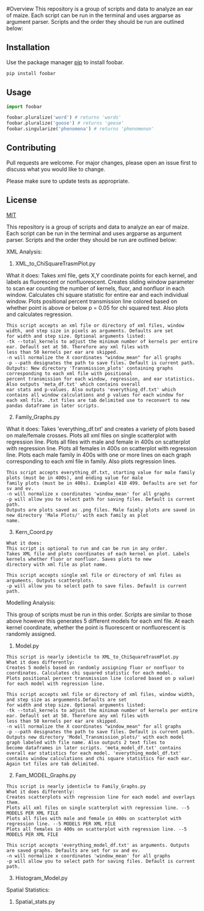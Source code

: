 #Overview
This repository is a group of scripts and data to analyze an ear of maize. Each script can be run in the terminal and uses argparse as
argument parser.
Scripts and the order they should be run are outlined below:

## Installation

Use the package manager [pip](https://pip.pypa.io/en/stable/) to install foobar.

```bash
pip install foobar
```

## Usage

```python
import foobar

foobar.pluralize('word') # returns 'words'
foobar.pluralize('goose') # returns 'geese'
foobar.singularize('phenomena') # returns 'phenomenon'
```

## Contributing
Pull requests are welcome. For major changes, please open an issue first to discuss what you would like to change.

Please make sure to update tests as appropriate.

## License
[MIT](https://choosealicense.com/licenses/mit/)











This repository is a group of scripts and data to analyze an ear of maize. Each script can be run in the terminal and uses argparse as
argument parser.
Scripts and the order they should be run are outlined below:

XML Analysis: 

1. XML_to_ChiSquareTrasmPlot.py 

  What it does:
    Takes xml file, gets X,Y coordinate points for each kernel, and labels as fluorescent or nonfluorescent. 
    Creates sliding window parameter to scan ear counting the number of kernels, fluor, and nonfluor in each window.
    Calculates chi square statistic for entire ear and each individual window.
    Plots positional percent transmission line colored based on whether point is above or below p = 0.05 for chi squared test.
    Also plots and calculates regression.
 
    This script accepts an xml file or directory of xml files, window width, and step size in pixels as arguments. Defaults are set
    for width and step size. Optional arguments listed:
    -tk --total_kernels to adjust the minimum number of kernels per entire ear. Default set at 50. Therefore any xml files with 
    less than 50 kernels per ear are skipped.
    -n will normalize the X coordinates "window_mean" for all graphs
    -p --path designates the path to save files. Default is current path.
    Outputs: New directory 'Transmission_plots' containing graphs corresponding to each xml file with positional
    percent transmission for each window, regression, and ear statistics. Also outputs 'meta_df.txt' which contains overall 
    ear stats and p-values. Also outputs 'everything_df.txt' which contains all window calculations and p values for each window for
    each xml file. .txt files are tab delimited use to reconvert to new pandas dataframe in later scripts. 
    
2. Family_Graphs.py

  What it does: 
    Takes 'everything_df.txt' and creates a variety of plots based on male/female crosses. 
    Plots all xml files on single scatterplot with regression line. 
    Plots all files with male and female in 400s on scatterplot with regression line.
    Plots all females in 400s on scatterplot with regression line.
    Plots each male family in 400s with one or more lines on each graph corresponding to each xml file in family. Also plots
    regression lines.
    
    This script accepts everything_df.txt, starting value for male family plots (must be in 400s), and ending value for male
    family plots (must be in 400s). Example) 410 499. Defaults are set for sv and ev. 
    -n will normalize x coordinates 'window_mean' for all graphs
    -p will allow you to select path for saving files. Default is current path.
    Outputs are plots saved as .png files. Male faimly plots are saved in new directory 'Male Plots/' with each family as plot 
    name. 
    
  3. Kern_Coord.py
  
    What it does:
    This script is optional to run and can be run in any order. 
    Takes XML file and plots coordinates of each kernel on plot. Labels kernels whether fluor or nonfluor. Saves plots to new 
    directory with xml file as plot name. 
    
    This script accepts single xml file or directory of xml files as arguments. Outputs scatterplots. 
    -p will allow you to select path to save files. Default is current path.
    
Modelling Analysis: 

  This group of scripts must be run in this order. Scripts are similar to those above however this generates 5 different models for
  each xml file. At each kernel coordinate, whether the point is fluorescent or nonfluorescent is randomly assigned. 
  
  1. Model.py
  
    This script is nearly identicle to XML_to_ChiSquareTrasmPlot.py
    What it does differently:
    Creates 5 models based on randomly assigning fluor or nonfluor to coordinates. Calculates chi squared statistic for each model.
    Plots positional percent transmission line (colored based on p value) for each model with regression line. 
    
    This script accepts xml file or directory of xml files, window width, and step size as arguements.Defaults are set
    for width and step size. Optional arguments listed:
    -tk --total_kernels to adjust the minimum number of kernels per entire ear. Default set at 50. Therefore any xml files with 
    less than 50 kernels per ear are skipped.
    -n will normalize the X coordinates "window_mean" for all graphs
    -p --path designates the path to save files. Default is current path.
    Outputs new directory 'Model_Transmission_plots/' with each model graph labeled with file name. Also outputs 2 text files to
    become dataframes in later scripts. 'meta_model_df.txt' contains overall ear statistics for each model. 'everything_model_df.txt'
    contains window calculations and chi square statistics for each ear. Again txt files are tab delimited. 
  
  2. Fam_MODEL_Graphs.py 
  
    This script is nearly identicle to Family_Graphs.py
    What it does differently: 
    Creates scatterplots with regression line for each model and overlays them. 
    Plots all xml files on single scatterplot with regression line. --5 MODELS PER XML FILE
    Plots all files with male and female in 400s on scatterplot with regression line. --5 MODELS PER XML FILE
    Plots all females in 400s on scatterplot with regression line. --5 MODELS PER XML FILE
    
    This script accepts 'everything_model_df.txt' as arguments. Outputs are saved graphs. Defaults are set for sv and ev. 
    -n will normalize x coordinates 'window_mean' for all graphs
    -p will allow you to select path for saving files. Default is current path.
    
   3. Histogram_Model.py
   
Spatial Statistics: 
  1. Spatial_stats.py
    
